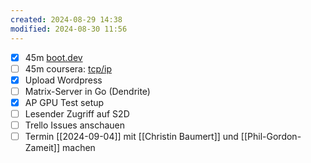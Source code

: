```yaml
---
created: 2024-08-29 14:38
modified: 2024-08-30 11:56
---
```

- [x] 45m [boot.dev](https://www.boot.dev/lessons/c7dd962f-9a2d-4228-80b1-840cc3aca886)
- [ ] 45m coursera: [tcp/ip](https://www.coursera.org/learn/tcpip/lecture/vGioy/1-2-automatic-internet-setup-using-dhcp)
- [x] Upload Wordpress
- [ ] Matrix-Server in Go (Dendrite)
- [x] AP GPU Test setup
- [ ] Lesender Zugriff auf S2D
- [ ] Trello Issues anschauen
- [ ] Termin [[2024-09-04]] mit [[Christin Baumert]] und [[Phil-Gordon-Zameit]] machen